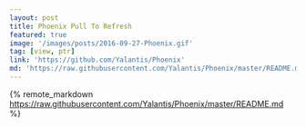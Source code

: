 ```yaml
---
layout: post
title: Phoenix Pull To Refresh
featured: true
image: '/images/posts/2016-09-27-Phoenix.gif'
tag: [view, ptr]
link: 'https://github.com/Yalantis/Phoenix'
md: 'https://raw.githubusercontent.com/Yalantis/Phoenix/master/README.md'
---
```


{% remote_markdown https://raw.githubusercontent.com/Yalantis/Phoenix/master/README.md %}
